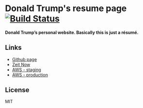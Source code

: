 # Donald Trump's resume page [![Build Status](https://travis-ci.org/fakeu/homepage.svg?branch=develop)](https://travis-ci.org/fakeu/homepage)

#### Donald Trump’s personal website. Basically this is just a résumé.

## Links

- <a href="https://fakeu.github.io/homepage/">Github page</a>
- <a href="https://homepage.fakeu.now.sh/">Zeit Now<a>
- <a href="http://fakeuat-staging.s3-website.eu-central-1.amazonaws.com/">AWS - staging</a>
- <a href="http://fakeuat-production.s3-website.eu-central-1.amazonaws.com/">AWS - production</a>

## License

MIT
